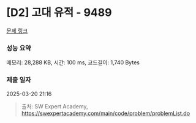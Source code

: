# [D2] 고대 유적 - 9489 

[문제 링크](https://swexpertacademy.com/main/code/problem/problemDetail.do?contestProbId=AXAd8-d6MRoDFARP) 

### 성능 요약

메모리: 28,288 KB, 시간: 100 ms, 코드길이: 1,740 Bytes

### 제출 일자

2025-03-20 21:16



> 출처: SW Expert Academy, https://swexpertacademy.com/main/code/problem/problemList.do
